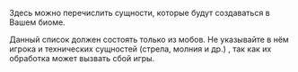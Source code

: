 Здесь можно перечислить сущности, которые будут создаваться в Вашем биоме.

Данный список должен состоять только из мобов. Не указывайте в нём игрока и технических сущностей (стрела, молния и др.) , так как их обработка может вызвать сбой игры.